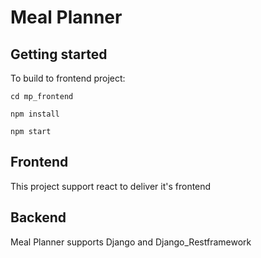 # Meal Planner
## Getting started
To build to frontend project:
```
cd mp_frontend
```
```
npm install
```
```
npm start
```

## Frontend
This project support react to deliver it's frontend

## Backend
Meal Planner supports Django and Django_Restframework